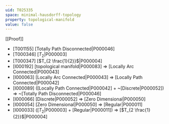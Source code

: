 ```yaml
---
uid: T025335
space: minimal-hausdorff-topology
property: topological-manifold
value: false
---
```

[[Proof]]

* [T001155] [Totally Path Disconnected|P000046]
* [T000346] [$T_2$|P000003]
* [T000347] [$T_{2 \frac{1}{2}}$|P000004]
* [I000192] [topological manifold|P000083] => [Locally Arc Connected|P000043]
* [I000063] [Locally Arc Connected|P000043] => [Locally Path Connected|P000042]
* [I000089] ([Locally Path Connected|P000042] + ~[Discrete|P000052]) => ~[Totally Path Disconnected|P000046]
* [I000066] [Discrete|P000052] => [Zero Dimensional|P000050]
* [I000054] [Zero Dimensional|P000050] => [Regular|P000011]
* [I000033] ([$T_2$|P000003] + [Regular|P000011]) => [$T_{2 \frac{1}{2}}$|P000004]

